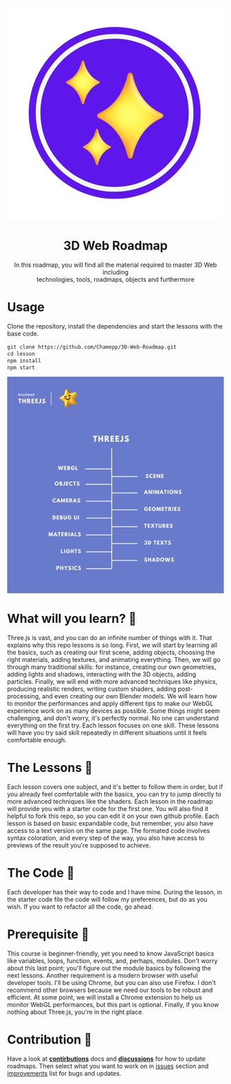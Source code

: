 ![Header](Files/ThreeJs-Badge.png)

<div align="center">
  <h1>3D Web Roadmap</h1>
  <p>
  In this roadmap, you will find all the material required to master 3D Web including</br>technologies, tools, roadmaps, objects and furthermore
  </p>
</div>

# Usage
Clone the repository, install the dependencies and start the lessons with the base code.

```shell
git clone https://github.com/Chamepp/3D-Web-Roadmap.git
cd lesson
npm install
npm start
```
![Roadmap](Files/Roadmap.png)

# What will you learn? :closed_book:
Three.js is vast, and you can do an infinite number of things with it. That explains why this repo lessons is so long.
First, we will start by learning all the basics, such as creating our first scene, adding objects, choosing the right materials, adding textures, and animating everything.
Then, we will go through many traditional skills: for instance, creating our own geometries, adding lights and shadows, interacting with the 3D objects, adding particles.
Finally, we will end with more advanced techniques like physics, producing realistic renders, writing custom shaders, adding post-processing, and even creating our own Blender models. We will learn how to monitor the performances and apply different tips to make our WebGL experience work on as many devices as possible.
Some things might seem challenging, and don't worry, it's perfectly normal. No one can understand everything on the first try. Each lesson focuses on one skill. These lessons will have you try said skill repeatedly in different situations until it feels comfortable enough.

# The Lessons :microscope:
Each lesson covers one subject, and it's better to follow them in order, but if you already feel comfortable with the basics, you can try to jump directly to more advanced techniques like the shaders.
Each lesson in the roadmap will provide you with a starter code for the first one.
You will also find it helpful to fork this repo, so you can edit it on your own github profile. 
Each lesson is based on basic expandable code, but remember, you also have access to a text version on the same page. The formated code involves syntax coloration, and every step of the way, you also have access to previews of the result you're supposed to achieve.

# The Code :balloon:
Each developer has their way to code and I have mine. During the lesson, in the starter code file the code will follow my preferences, but do as you wish. If you want to refactor all the code, go ahead.

# Prerequisite :barber:
This course is beginner-friendly, yet you need to know JavaScript basics like variables, loops, function, events, and, perhaps, modules. Don't worry about this last point; you'll figure out the module basics by following the next lessons.
Another requirement is a modern browser with useful developer tools. I'll be using Chrome, but you can also use Firefox. I don't recommend other browsers because we need our tools to be robust and efficient. At some point, we will install a Chrome extension to help us monitor WebGL performances, but this part is optional.
Finally, if you know nothing about Three.js, you're in the right place.

# Contribution :round_pushpin:
Have a look at **[contirbutions](https://github.com/Chamepp/3D-Web-Roadmap/blob/master/CONTRIBUTING.md)** docs and **[discussions](https://github.com/Chamepp/3D-Web-Roadmap/discussions)** for how to update roadmaps.
Then select what you want to work on in [issues](https://github.com/Chamepp/3D-Web-Roadmap/issues) section and [improvements](https://wirehaired-faucet-769.notion.site/a435b3723c2a482abef3856d5bc53901?v=76d6978b3f89410f853b7e6c8ec504b7) list for bugs and updates.
